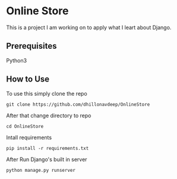 # Online Store
This is a project I am working on to apply what I leart about Django.
## Prerequisites
Python3
## How to Use
To use this simply clone the repo
```shell
git clone https://github.com/dhillonavdeep/OnlineStore
```
After that change directory to repo
```shell
cd OnlineStore
```
Intall requirements
```shell
pip install -r requirements.txt
```
After Run Django's built in server
```shell
python manage.py runserver
```
